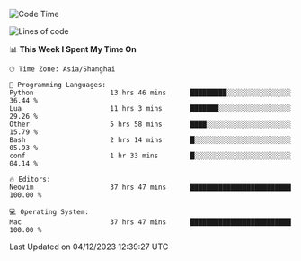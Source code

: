<!--START_SECTION:waka-->
![Code Time](http://img.shields.io/badge/Code%20Time-1%2C762%20hrs%2021%20mins-blue)

![Lines of code](https://img.shields.io/badge/From%20Hello%20World%20I%27ve%20Written-277.5%20thousand%20lines%20of%20code-blue)

📊 **This Week I Spent My Time On** 

```text
🕑︎ Time Zone: Asia/Shanghai

💬 Programming Languages: 
Python                   13 hrs 46 mins      █████████░░░░░░░░░░░░░░░░   36.44 % 
Lua                      11 hrs 3 mins       ███████░░░░░░░░░░░░░░░░░░   29.26 % 
Other                    5 hrs 58 mins       ████░░░░░░░░░░░░░░░░░░░░░   15.79 % 
Bash                     2 hrs 14 mins       █░░░░░░░░░░░░░░░░░░░░░░░░   05.93 % 
conf                     1 hr 33 mins        █░░░░░░░░░░░░░░░░░░░░░░░░   04.14 % 

🔥 Editors: 
Neovim                   37 hrs 47 mins      █████████████████████████   100.00 % 

💻 Operating System: 
Mac                      37 hrs 47 mins      █████████████████████████   100.00 % 
```


 Last Updated on 04/12/2023 12:39:27 UTC
<!--END_SECTION:waka-->
